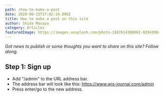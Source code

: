 ```yaml
---
path: /how-to-make-a-post
date: 2020-06-15T17:02:24.696Z
title: How to make a post on this site
author: Shida Masaya
category: Articles
featuredImage: https://images.unsplash.com/photo-1587614380862-0294308ae58b?ixlib=rb-1.2.1&ixid=eyJhcHBfaWQiOjEyMDd9&auto=format&fit=crop&w=1950&q=80
---
```

*Got news to publish or some thoughts you want to share on this  site? Follow along.*

## Step 1: Sign up
* Add "/admin" to the URL address bar.
* The address bar will look like this: https://www.wis-journal.com/admin
* Press enter/go to the new address.

